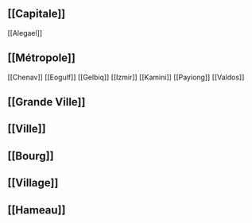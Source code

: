 ## [[Capitale]]
[[Alegael]]

## [[Métropole]]
[[Chenav]]
[[Eogulf]]
[[Gelbiq]]
[[Izmir]]
[[Kamini]]
[[Payiong]]
[[Valdos]]

## [[Grande Ville]]

## [[Ville]]

## [[Bourg]]

## [[Village]]

## [[Hameau]]

